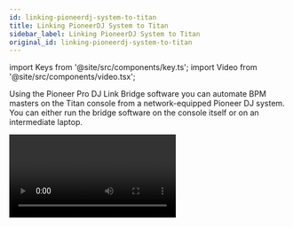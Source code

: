 ```yaml
---
id: linking-pioneerdj-system-to-titan
title: Linking PioneerDJ System to Titan
sidebar_label: Linking PioneerDJ System to Titan
original_id: linking-pioneerdj-system-to-titan
---
```


import Keys from '@site/src/components/key.ts';
import Video from '@site/src/components/video.tsx';

Using the Pioneer Pro DJ Link Bridge software you can automate BPM masters on the Titan console from a network-equipped Pioneer DJ system. You can either run the bridge software on the console itself or on an intermediate laptop.

<Video videoId="vwr1DBJjBbw" title="PioneerDJ Integration" />

## Connecting Titan to the Pioneer System

You need to get the console and the Pioneer equipment connected to the same network. The Pioneer equipment has some limitations with its network IP address - it either needs to be assigned an address using DHCP or it uses an automatic address in the range 169.254.\*.\* - which means that if you are already using networking to control the lights (Art-Net or sACN) things can get a bit complicated as many lighting products cannot use that address range.

&nbsp;<strong>Pioneer Bridge running on the console</strong>

If you aren’t using networking, or your console has two network interfaces, or you can adjust your lighting to a suitable address range, then you can run the Pioneer Bridge software on the console itself. If your console includes an Ethernet switch, you can connect the “Extension” Ethernet socket on the Pioneer equipment directly to the console, otherwise you need to go through an external switch.

Run the Pro DJ Link Bridge software from the Tools \> Additional Programs menu on the console.

- You can set the Bridge software to run automatically when the console powers up using the Tools \> Control Panel \> Run on Startup menu option. This is useful in club environments where the console is always linked.

![Pro-DJ link bridge command on shell menu](/docs/images/Pro-DJ-link-bridge-command-on-shell-menu-2.png)

Look at the Interface tab of the bridge software to see what IP address is being used by the Pioneer equipment. You need to set the network interface on the console to use an IP address in the same range – if it is using DHCP, just set the console to DHCP as well, or if using the automatic addresses set a fixed address. For example if the bridge is set to 169.254.225.212 as in the image below, set the console to 169.254.225.1 (assuming nothing else on the network is using that address).

![Pro-DJ link bridge command on shell menu](/docs/images/Pro-DJ-link-bridge-command-on-shell-menu.png)

- Once you have everything connected up and have got all the IP addresses right, the bridge software should show connections for both the Titan console and the DJ mixer.
- Some Art-Net / sACN equipment can be configured to run on the 169.254.\*.\* address range, in which case you can run everything on the same network.

&nbsp;<strong>Pioneer Bridge running on separate computer</strong>

If you need to keep the Pioneer network separate to the lighting network and your console only has a single network port, or if you just prefer to have the bridge separate from the console, then you can download the bridge software from the Pioneer website and run it on a separate computer.
If you need two separate address ranges then your computer will need two network interfaces.
Once you have everything connected up and have got all the IP addresses right, the bridge software should show connections for both the Titan console and the DJ mixer.

## Pioneer Workspace window

From the <Keys.SoftKey>Open Workspace Window</Keys.SoftKey> menu, select the <Keys.SoftKey>PioneerDJ</Keys.SoftKey> option.

![Pioneer Workspace window](/docs/images/Pioneer-Workspace-window.png)

The top of the window shows a big (detail) waveform and a small (full track) waveform for the current track. Multiple tracks can be shown one above the other.
Below that, details of the current track playing on each device is shown.
At the bottom, the connection status of the Pioneer equipment is shown – green when connected.
You can select which track is currently the Master by pressing the track number on the left or in the detail area at the bottom. A red “M” shows which track is the master. If you assign your trigger as “Master” this lets you quickly change which track is controlling the BPM.

Context menu buttons allow you to show or hide the big and small waveform displays, the track details and the status bar. The other elements of the window will change to fill the space.

![Pioneer context menu buttons](/docs/images/Pioneer-context-menu-buttons.png)

- The <Keys.SoftKey>Zoom</Keys.SoftKey> button allows you to set the scale of the big waveform.  

- The <Keys.SoftKey>Change Layout</Keys.SoftKey> button allows you to select the view in the workspace. This is useful if you want a smaller window:  
<Keys.SoftKey>Full</Keys.SoftKey> – shows all the currently playing tracks  
<Keys.SoftKey>Master</Keys.SoftKey> – shows only the waveform of the master track  
<Keys.SoftKey>Condensed</Keys.SoftKey> -  shows details of all the tracks at the bottom, but only shows the waveform of the master track. You can change the master track by pressing the track number in the Track Details area.  

## Setting up BPM triggers from Pioneer

You will need a fader on the console configured as a BPM master which will be automatically controlled by the track BPM playing on the Pioneer devices. See [BPM Master](../running-the-show/playback-controls.md#bpm-master-options) section for how to set up a BPM master.
Enter System mode and select <Keys.SoftKey>Triggers</Keys.SoftKey>. The Triggers window will open.
1. Add a new mapping using the + button at the bottom of the left hand column, and enter a name such as “Pioneer”.
2. Add a trigger to the mapping using the + button in the right hand column or softkey <Keys.SoftKey>Add trigger</Keys.SoftKey>.
3. Select <Keys.SoftKey>Trigger Type</Keys.SoftKey> as <Keys.SoftKey>Item</Keys.SoftKey>.
4. Press the button for the BPM master you want to control.
5. The <Keys.SoftKey>Action</Keys.SoftKey> button will show <Keys.SoftKey>PioneerDJ</Keys.SoftKey> as this is currently the only action for a BPM master. Press <Keys.SoftKey>OK</Keys.SoftKey>. You have now set up the console action which is to be triggered.
6. Now you need to select which Pioneer deck will control the BPM. Select <Keys.SoftKey>Deck=</Keys.SoftKey> as Master, 1, 2, 3, 4. <Keys.SoftKey>Master</Keys.SoftKey> will use the track you have currently selected as Master (red M displayed). The 1-4 options let you fix the control to one of the decks.
7. Press <Keys.SoftKey>Add</Keys.SoftKey>. The trigger should now appear as shown below.

![Trigger workspace with Pioneer trigger added](/docs/images/Trigger-workspace-with-Pioneer-trigger-added.png)

Now you should see the BPM master automatically change to match the BPM of the track playing which you have selected as Master (or on the selected CDJ player if you selected a fixed player number).

- To regain local control of the BPM master, switch off the “BPM triggers” switch at the bottom of the PioneerDJ workspace window.
